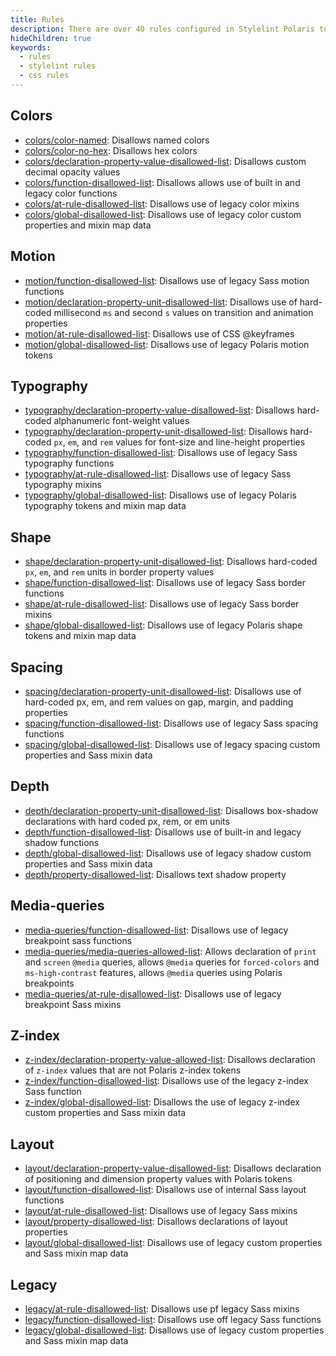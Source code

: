 ```yaml
---
title: Rules
description: There are over 40 rules configured in Stylelint Polaris to help you avoid errors and follow stylistic and non-stylistic conventions while building for the Shopify admin.
hideChildren: true
keywords:
  - rules
  - stylelint rules
  - css rules
---
```


## Colors

- [colors/color-named](/tools/stylelint-polaris/rules/colors-color-named): Disallows named colors
- [colors/color-no-hex](/tools/stylelint-polaris/rules/colors-color-no-hex): Disallows hex colors
- [colors/declaration-property-value-disallowed-list](/tools/stylelint-polaris/rules/colors-declaration-property-value-disallowed-list): Disallows custom decimal opacity values
- [colors/function-disallowed-list](/tools/stylelint-polaris/rules/colors-function-disallowed-list): Disallows allows use of built in and legacy color functions
- [colors/at-rule-disallowed-list](/tools/stylelint-polaris/rules/colors-at-rule-disallowed-list): Disallows use of legacy color mixins
- [colors/global-disallowed-list](/tools/stylelint-polaris/rules/colors-global-disallowed-list): Disallows use of legacy color custom properties and mixin map data

## Motion

- [motion/function-disallowed-list](/tools/stylelint-polaris/rules/motion-function-disallowed-list): Disallows use of legacy Sass motion functions
- [motion/declaration-property-unit-disallowed-list](/tools/stylelint-polaris/rules/motion-declaration-property-unit-disallowed-list): Disallows use of hard-coded millisecond `ms` and second `s` values on transition and animation properties
- [motion/at-rule-disallowed-list](/tools/stylelint-polaris/rules/motion-at-rule-disallowed-list): Disallows use of CSS @keyframes
- [motion/global-disallowed-list](/tools/stylelint-polaris/rules/motion-global-disallowed-list): Disallows use of legacy Polaris motion tokens

## Typography

- [typography/declaration-property-value-disallowed-list](/tools/stylelint-polaris/rules/typography-declaration-property-value-disallowed-list): Disallows hard-coded alphanumeric font-weight values
- [typography/declaration-property-unit-disallowed-list](/tools/stylelint-polaris/rules/typography-declaration-property-unit-disallowed-list): Disallows hard-coded `px`, `em`, and `rem` values for font-size and line-height properties
- [typography/function-disallowed-list](/tools/stylelint-polaris/rules/typography-function-disallowed-list): Disallows use of legacy Sass typography functions
- [typography/at-rule-disallowed-list](/tools/stylelint-polaris/rules/typography-at-rule-disallowed-list): Disallows use of legacy Sass typography mixins
- [typography/global-disallowed-list](/tools/stylelint-polaris/rules/typography-global-disallowed-list): Disallows use of legacy Polaris typography tokens and mixin map data

## Shape

- [shape/declaration-property-unit-disallowed-list](/tools/stylelint-polaris/rules/shape-declaration-property-unit-disallowed-list): Disallows hard-coded `px`, `em`, and `rem` units in border property values
- [shape/function-disallowed-list](/tools/stylelint-polaris/rules/shape-function-disallowed-list): Disallows use of legacy Sass border functions
- [shape/at-rule-disallowed-list](/tools/stylelint-polaris/rules/shape-at-rule-disallowed-list): Disallows use of legacy Sass border mixins
- [shape/global-disallowed-list](/tools/stylelint-polaris/rules/shape-global-disallowed-list): Disallows use of legacy Polaris shape tokens and mixin map data

## Spacing

- [spacing/declaration-property-unit-disallowed-list](/tools/stylelint-polaris/rules/spacing-declaration-property-unit-disallowed-list): Disallows use of hard-coded px, em, and rem values on gap, margin, and padding properties
- [spacing/function-disallowed-list](/tools/stylelint-polaris/rules/spacing-function-disallowed-list): Disallows use of legacy Sass spacing functions
- [spacing/global-disallowed-list](/tools/stylelint-polaris/rules/spacing-global-disallowed-list): Disallows use of legacy spacing custom properties and Sass mixin data

## Depth

- [depth/declaration-property-unit-disallowed-list](/tools/stylelint-polaris/rules/depth-declaration-property-unit-disallowed-list): Disallows box-shadow declarations with hard coded px, rem, or em units
- [depth/function-disallowed-list](/tools/stylelint-polaris/rules/depth-function-disallowed-list): Disallows use of built-in and legacy shadow functions
- [depth/global-disallowed-list](/tools/stylelint-polaris/rules/depth-global-disallowed-list): Disallows use of legacy shadow custom properties and Sass mixin data
- [depth/property-disallowed-list](/tools/stylelint-polaris/rules/depth-property-disallowed-list): Disallows text shadow property

## Media-queries

- [media-queries/function-disallowed-list](/tools/stylelint-polaris/rules/media-queries-function-disallowed-list): Disallows use of legacy breakpoint sass functions
- [media-queries/media-queries-allowed-list](/tools/stylelint-polaris/rules/media-queries-media-queries-allowed-list): Allows declaration of `print` and `screen` `@media` queries, allows `@media` queries for `forced-colors` and `ms-high-contrast` features, allows `@media` queries using Polaris breakpoints
- [media-queries/at-rule-disallowed-list](/tools/stylelint-polaris/rules/media-queries-at-rule-disallowed-list): Disallows use of legacy breakpoint Sass mixins

## Z-index

- [z-index/declaration-property-value-allowed-list](/tools/stylelint-polaris/rules/z-index-declaration-property-value-allowed-list): Disallows declaration of `z-index` values that are not Polaris z-index tokens
- [z-index/function-disallowed-list](/tools/stylelint-polaris/rules/z-index-function-disallowed-list): Disallows use of the legacy z-index Sass function
- [z-index/global-disallowed-list](/tools/stylelint-polaris/rules/z-index-global-disallowed-list): Disallows the use of legacy z-index custom properties and Sass mixin data

## Layout

- [layout/declaration-property-value-disallowed-list](/tools/stylelint-polaris/rules/layout-declaration-property-value-disallowed-list): Disallows declaration of positioning and dimension property values with Polaris tokens
- [layout/function-disallowed-list](/tools/stylelint-polaris/rules/layout-function-disallowed-list): Disallows use of internal Sass layout functions
- [layout/at-rule-disallowed-list](/tools/stylelint-polaris/rules/layout-at-rule-disallowed-list): Disallows use of legacy Sass mixins
- [layout/property-disallowed-list](/tools/stylelint-polaris/rules/layout-property-disallowed-list): Disallows declarations of layout properties
- [layout/global-disallowed-list](/tools/stylelint-polaris/rules/layout-global-disallowed-list): Disallows use of legacy custom properties and Sass mixin map data

## Legacy

- [legacy/at-rule-disallowed-list](/tools/stylelint-polaris/rules/legacy-at-rule-disallowed-list): Disallows use pf legacy Sass mixins
- [legacy/function-disallowed-list](/tools/stylelint-polaris/rules/legacy-function-disallowed-list): Disallows use off legacy Sass functions
- [legacy/global-disallowed-list](/tools/stylelint-polaris/rules/legacy-global-disallowed-list): Disallows use of legacy custom properties and Sass mixin map data
